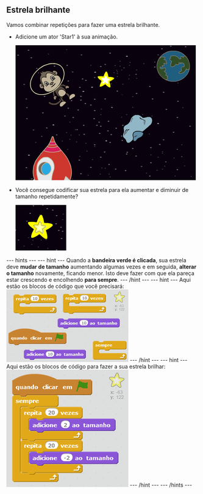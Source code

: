 ## Estrela brilhante

Vamos combinar repetições para fazer uma estrela brilhante.

+ Adicione um ator 'Star1' à sua animação.
    
    ![Adding a star sprite](images/space-star-sprite.png)

+ Você consegue codificar sua estrela para ela aumentar e diminuir de tamanho repetidamente?
    
    ![Testing a shining star](images/space-star-test.png)

\--- hints \--- \--- hint \--- Quando a **bandeira verde é clicada**, sua estrela deve **mudar de tamanho** aumentando algumas vezes e em seguida, **alterar o tamanho** novamente, ficando menor. Isto deve fazer com que ela pareça estar crescendo e encolhendo **para sempre**. \--- /hint \--- \--- hint \--- Aqui estão os blocos de código que você precisará: ![Blocks for a shining star](images/space-star-blocks.png) \--- /hint \--- \--- hint \--- Aqui estão os blocos de código para fazer a sua estrela brilhar: ![Code for a shining star](images/space-star-code.png) \--- /hint \--- \--- /hints \---